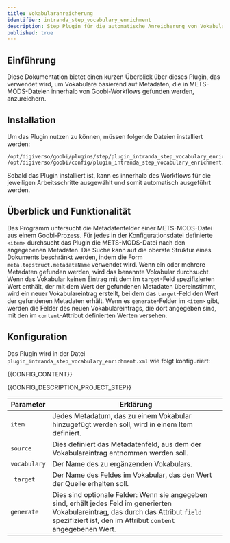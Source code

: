 ```yaml
---
title: Vokabularanreicherung
identifier: intranda_step_vocabulary_enrichment
description: Step Plugin für die automatische Anreicherung von Vokabularen
published: true
---
```


## Einführung
Diese Dokumentation bietet einen kurzen Überblick über dieses Plugin, das verwendet wird, um Vokabulare basierend auf Metadaten, die in METS-MODS-Dateien innerhalb von Goobi-Workflows gefunden werden, anzureichern.

## Installation
Um das Plugin nutzen zu können, müssen folgende Dateien installiert werden:

```
/opt/digiverso/goobi/plugins/step/plugin_intranda_step_vocabulary_enrichment.jar
/opt/digiverso/goobi/config/plugin_intranda_step_vocabulary_enrichment.xml
```

Sobald das Plugin installiert ist, kann es innerhalb des Workflows für die jeweiligen Arbeitsschritte ausgewählt und somit automatisch ausgeführt werden. 


## Überblick und Funktionalität
Das Programm untersucht die Metadatenfelder einer METS-MODS-Datei aus einem Goobi-Prozess. Für jedes in der Konfigurationsdatei definierte `<item>` durchsucht das Plugin die METS-MODS-Datei nach den angegebenen Metadaten. Die Suche kann auf die oberste Struktur eines Dokuments beschränkt werden, indem die Form `meta.topstruct.metadataName` verwendet wird. Wenn ein oder mehrere Metadaten gefunden werden, wird das benannte Vokabular durchsucht. Wenn das Vokabular keinen Eintrag mit dem im `target`-Feld spezifizierten Wert enthält, der mit dem Wert der gefundenen Metadaten übereinstimmt, wird ein neuer Vokabulareintrag erstellt, bei dem das `target`-Feld den Wert der gefundenen Metadaten erhält. Wenn es `generate`-Felder im `<item>` gibt, werden die Felder des neuen Vokabulareintrags, die dort angegeben sind, mit den im `content`-Attribut definierten Werten versehen.


## Konfiguration
Das Plugin wird in der Datei `plugin_intranda_step_vocabulary_enrichment.xml` wie folgt konfiguriert:

{{CONFIG_CONTENT}}

{{CONFIG_DESCRIPTION_PROJECT_STEP}}

Parameter               | Erklärung
------------------------|------------------------------------
|`item` | Jedes Metadatum, das zu einem Vokabular hinzugefügt werden soll, wird in einem Item definiert. |
|`source`   | Dies definiert das Metadatenfeld, aus dem der Vokabulareintrag entnommen werden soll.    |
|`vocabulary`   | Der Name des zu ergänzenden Vokabulars.  |
|` target`  | Der Name des Feldes im Vokabular, das den Wert der Quelle erhalten soll. |
|`generate`   | Dies sind optionale Felder: Wenn sie angegeben sind, erhält jedes Feld im generierten Vokabulareintrag, das durch das Attribut `field` spezifiziert ist, den im Attribut `content` angegebenen Wert.  |
